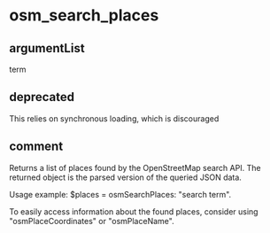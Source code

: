 # osm_search_places
## argumentList
term
## deprecated
This relies on synchronous loading, which is discouraged
## comment

Returns a list of places found by the OpenStreetMap search API.
The returned object is the parsed version of the queried JSON data.

Usage example:
$places = osmSearchPlaces: "search term".

To easily access information about the found places, consider using "osmPlaceCoordinates" or "osmPlaceName".
